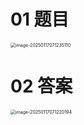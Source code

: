 # 01 题目

<img src="https://cvp.oss-cn-shanghai.aliyuncs.com/202501170712153.png" alt="image-20250117071235110" style="zoom: 50%;" />



# 02 答案

<img src="https://cvp.oss-cn-shanghai.aliyuncs.com/202501170712254.png" alt="image-20250117071220194" style="zoom:50%;" />
